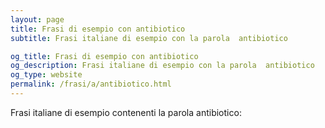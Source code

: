 ```yaml
---
layout: page
title: Frasi di esempio con antibiotico 
subtitle: Frasi italiane di esempio con la parola  antibiotico

og_title: Frasi di esempio con antibiotico 
og_description: Frasi italiane di esempio con la parola  antibiotico
og_type: website
permalink: /frasi/a/antibiotico.html
---
```


Frasi italiane di esempio contenenti la parola antibiotico:


